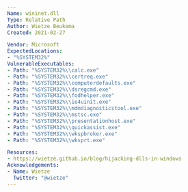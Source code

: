 ```yaml
---
Name: wininet.dll
Type: Relative Path
Author: Wietze Beukema
Created: 2021-02-27

Vendor: Microsoft
ExpectedLocations:
- "%SYSTEM32%"
VulnerableExecutables:
- Path: "%SYSTEM32%\\calc.exe"
- Path: "%SYSTEM32%\\certreq.exe"
- Path: "%SYSTEM32%\\computerdefaults.exe"
- Path: "%SYSTEM32%\\dsregcmd.exe"
- Path: "%SYSTEM32%\\fodhelper.exe"
- Path: "%SYSTEM32%\\ie4uinit.exe"
- Path: "%SYSTEM32%\\mdmdiagnosticstool.exe"
- Path: "%SYSTEM32%\\mstsc.exe"
- Path: "%SYSTEM32%\\presentationhost.exe"
- Path: "%SYSTEM32%\\quickassist.exe"
- Path: "%SYSTEM32%\\wkspbroker.exe"
- Path: "%SYSTEM32%\\wksprt.exe"

Resources:
- https://wietze.github.io/blog/hijacking-dlls-in-windows
Acknowledgements:
- Name: Wietze
  Twitter: "@wietze"
---
```

